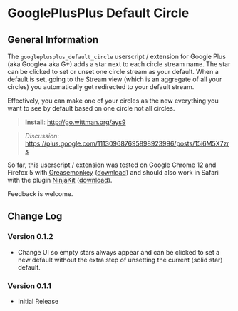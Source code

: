 # GooglePlusPlus Default Circle

## General Information
The `googleplusplus_default_circle` userscript / extension for Google Plus (aka Google+ aka G+) adds a star next to each circle stream name. The star can be clicked to set or unset one circle stream as your default. When a default is set, going to the Stream view (which is an aggregate of all your circles) you automatically get redirected to your default stream.

Effectively, you can make one of your circles as the new everything you want to see by default based on one circle not all circles.

>**Install**: <http://go.wittman.org/ays9>

>_Discussion_: <https://plus.google.com/111309687695898923996/posts/15i6M5X7zrs>

So far, this userscript / extension was tested on Google Chrome 12 and Firefox 5 with [Greasemonkey](http://www.greasespot.net/) ([download](https://addons.mozilla.org/firefox/748/)) and should also work in Safari with the plugin [NinjaKit](http://d.hatena.ne.jp/os0x/20100612/1276330696) ([download](http://ss-o.net/safari/extension/NinjaKit.safariextz)).

Feedback is welcome.

## Change Log

### Version 0.1.2

- Change UI so empty stars always appear and can be clicked to set a new default without the extra step of unsetting the current (solid star) default.

### Version 0.1.1

- Initial Release